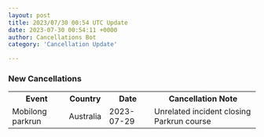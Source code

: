 ```yaml
---
layout: post
title: 2023/07/30 00:54 UTC Update
date: 2023-07-30 00:54:11 +0000
author: Cancellations Bot
category: 'Cancellation Update'

---
```


<h3>New Cancellations</h3>
<div class='hscrollable'>
<table style='width: 100%'>
    <tr>
        <th>Event</th>
        <th>Country</th>
        <th>Date</th>
        <th>Cancellation Note</th>
    </tr>
    <tr>
        <td>Mobilong parkrun</td>
        <td>Australia</td>
        <td>2023-07-29</td>
        <td>Unrelated incident closing Parkrun course</td>
    </tr>
</table>
</div>
